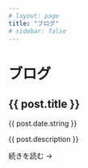 ```yaml
---
# layout: page
title: "ブログ"
# sidebar: false
---
```


<script setup>
import { data as posts } from './posts.data'
</script>

# ブログ

<div class="mt-8">
  <article v-for="post of posts" :key="post.url" class="mb-12 pb-12 border-b border-gray-200 dark:border-gray-700 last:border-b-0">
    <h2>
      <a :href="post.url" class="text-[var(--vp-c-brand-1)] no-underline text-2xl font-semibold transition-colors duration-250 hover:text-[var(--vp-c-brand-2)]">{{ post.title }}</a>
    </h2>
    <p class="text-[var(--vp-c-text-2)] text-sm mt-2">{{ post.date.string }}</p>
    <p class="text-[var(--vp-c-text-1)] mt-4 leading-relaxed" v-if="post.description">{{ post.description }}</p>
    <p class="mt-4">
      <a :href="post.url" class="text-[var(--vp-c-brand-1)] no-underline font-medium hover:underline">続きを読む →</a>
    </p>
  </article>
</div>